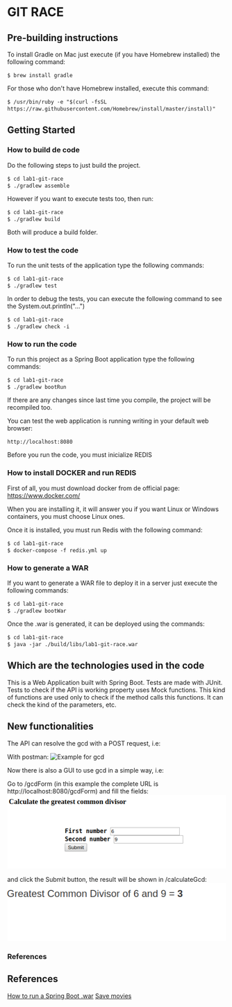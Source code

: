# GIT RACE

## Pre-building instructions
To install Gradle on Mac just execute (if you have Homebrew installed) the following command:
```
$ brew install gradle
```
For those who don't have Homebrew installed, execute this command:
```
$ /usr/bin/ruby -e "$(curl -fsSL https://raw.githubusercontent.com/Homebrew/install/master/install)"
```

## Getting Started

### How to build de code
Do the following steps to just build the project.
```
$ cd lab1-git-race
$ ./gradlew assemble
```

However if you want to execute tests too, then run:
```
$ cd lab1-git-race
$ ./gradlew build
```

Both will produce a build folder.

### How to test the code
To run the unit tests of the application type the following commands:
```
$ cd lab1-git-race
$ ./gradlew test
```

In order to debug the tests, you can execute the following command to see the System.out.println("...")
```
$ cd lab1-git-race
$ ./gradlew check -i
```

###  How to run the code
To run this project as a Spring Boot application type the following commands:
```
$ cd lab1-git-race
$ ./gradlew bootRun
```

If there are any changes since last time you compile, the project will be recompiled too.


You can test the web application is running writing in your default web browser:
```
http://localhost:8080
```
Before you run the code, you must inicialize REDIS

### How to install DOCKER and run REDIS

First of all, you must download docker from de official page: https://www.docker.com/

When you are installing it, it will answer you if you want Linux or Windows containers, you must choose Linux ones.

Once it is installed, you must run Redis with the following command:
```
$ cd lab1-git-race
$ docker-compose -f redis.yml up
```

### How to generate a WAR
If you want to generate a WAR file to deploy it in a server just execute the following commands:
```
$ cd lab1-git-race
$ ./gradlew bootWar
```

Once the .war is generated, it can be deployed using the commands:
```
$ cd lab1-git-race
$ java -jar ./build/libs/lab1-git-race.war
```

## Which are the technologies used in the code

This is a Web Application built with Spring Boot.
Tests are made with JUnit.
Tests to check if the API is working property uses Mock functions. This kind of functions are used only to check if the method calls this functions. It can check the kind of the parameters, etc.

## New functionalities
The API can resolve the gcd with a POST request, i.e:

With postman:
![Example for gcd](images/gcdExample.PNG?raw=true "gcd example")

Now there is also a GUI to use gcd in a simple way, i.e:

Go to /gcdForm (in this example the complete URL is http://localhost:8080/gcdForm) and fill the fields:
![Form for gcd](/images/gcdForm.png?raw=true "gcd form")

and click the Submit button, the result will be shown in /calculateGcd:
![Form result for gcd](/images/gcdResult.png?raw=true "gcd form result")

### References
## References
[How to run a Spring Boot .war](https://spring.io/guides/gs/spring-boot/)
[Save movies](http://michaelcgood.com/intro-redis-with-spring-boot/)

